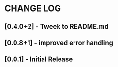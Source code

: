 # CHANGE LOG

## [0.4.0+2] - Tweek to README.md

## [0.0.8+1] - improved error handling

## [0.0.1] - Initial Release
